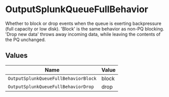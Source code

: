 # OutputSplunkQueueFullBehavior

Whether to block or drop events when the queue is exerting backpressure (full capacity or low disk). 'Block' is the same behavior as non-PQ blocking. 'Drop new data' throws away incoming data, while leaving the contents of the PQ unchanged.


## Values

| Name                                 | Value                                |
| ------------------------------------ | ------------------------------------ |
| `OutputSplunkQueueFullBehaviorBlock` | block                                |
| `OutputSplunkQueueFullBehaviorDrop`  | drop                                 |